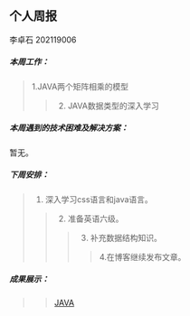 ## 个人周报

李卓石 202119006

##### 本周工作：

>1.JAVA两个矩阵相乘的模型
>>2. JAVA数据类型的深入学习

##### 本周遇到的技术困难及解决方案：

暂无。

##### 下周安排：

>1. 深入学习css语言和java语言。
>>2. 准备英语六级。
>>>3. 补充数据结构知识。
>>>>4.在博客继续发布文章。

##### 成果展示：
>>[JAVA](https://gitee.com/Zhuoshi--Li/JAVA/blob/master/JAVA_)


